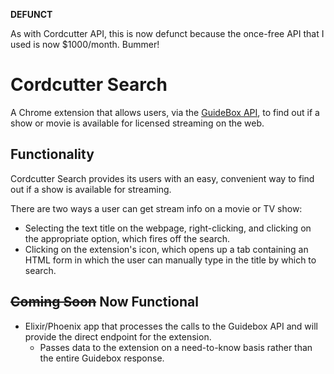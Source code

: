 **DEFUNCT**

As with Cordcutter API, this is now defunct because the once-free API that I used is now $1000/month. Bummer!

# Cordcutter Search

A Chrome extension that allows users, via the [GuideBox API](http://www.guidebox.com), to find out if a show or movie is available for licensed streaming on the web.

## Functionality

Cordcutter Search provides its users with an easy, convenient way to find out if a show is available for streaming.

There are two ways a user can get stream info on a movie or TV show:
- Selecting the text title on the webpage, right-clicking, and clicking on the appropriate option, which fires off the search.
- Clicking on the extension's icon, which opens up a tab containing an HTML form in which the user can manually type in the title by which to search.

## ~~Coming Soon~~ Now Functional
- Elixir/Phoenix app that processes the calls to the Guidebox API and will provide the direct endpoint for the extension.
  - Passes data to the extension on a need-to-know basis rather than the entire Guidebox response.
